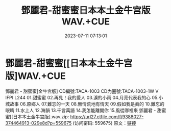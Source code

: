﻿---
title: 鄧麗君-甜蜜蜜日本本土金牛宫版WAV.+CUE
date: 2023-07-11 07:13:01
categories: WAV车载音乐、镜像
tags: 华语中文
---
# 鄧麗君-甜蜜蜜[[日本本土金牛宫版]WAV.+CUE

鄧麗君 - 甜蜜蜜[金牛宫版]
CD編號:TACA-1003
CD內圈號:TACA-1003-1W V IFPI L244
01.甜蜜蜜
02.再見！我的愛人
03.淚的小雨
04.月亮代表我的心
05.小城故事
06.原鄉人
07.難忘的一天
08.無情荒地有情天
09.假如我是眞的
10.難忘的眼睛
11.水上人
12.海韻
13.千言萬語
14.我怎能離開你
15.風從哪裡來
鄧麗君 - 甜蜜蜜[[日本本土金牛宫版].wav.zip: https://url27.ctfile.com/f/9388027-374464913-029e8d?p=559675
(访问密码: 559675)
原文：[链接](https://blog.sina.com.cn/s/blog_1647c7e76010312n6.html)